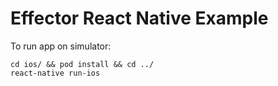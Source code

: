 # Effector React Native Example

To run app on simulator: 

```
cd ios/ && pod install && cd ../
react-native run-ios
```